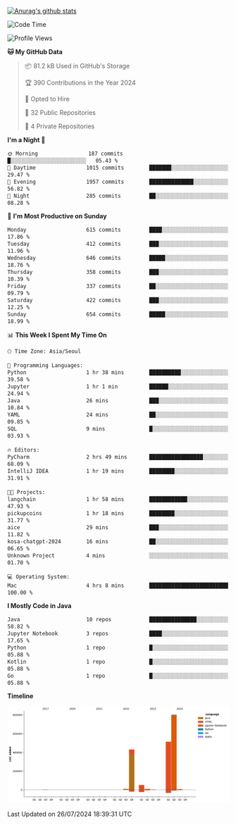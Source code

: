 [![Anurag's github stats](https://github-readme-stats.vercel.app/api?username=hajubal)](https://github.com/anuraghazra/github-readme-stats)

<!--START_SECTION:waka-->
![Code Time](http://img.shields.io/badge/Code%20Time-85%20hrs%2037%20mins-blue)

![Profile Views](http://img.shields.io/badge/Profile%20Views-0-blue)

**🐱 My GitHub Data** 

> 📦 81.2 kB Used in GitHub's Storage 
 > 
> 🏆 390 Contributions in the Year 2024
 > 
> 💼 Opted to Hire
 > 
> 📜 32 Public Repositories 
 > 
> 🔑 4 Private Repositories 
 > 
**I'm a Night 🦉** 

```text
🌞 Morning                187 commits         █░░░░░░░░░░░░░░░░░░░░░░░░   05.43 % 
🌆 Daytime                1015 commits        ███████░░░░░░░░░░░░░░░░░░   29.47 % 
🌃 Evening                1957 commits        ██████████████░░░░░░░░░░░   56.82 % 
🌙 Night                  285 commits         ██░░░░░░░░░░░░░░░░░░░░░░░   08.28 % 
```
📅 **I'm Most Productive on Sunday** 

```text
Monday                   615 commits         ████░░░░░░░░░░░░░░░░░░░░░   17.86 % 
Tuesday                  412 commits         ███░░░░░░░░░░░░░░░░░░░░░░   11.96 % 
Wednesday                646 commits         █████░░░░░░░░░░░░░░░░░░░░   18.76 % 
Thursday                 358 commits         ███░░░░░░░░░░░░░░░░░░░░░░   10.39 % 
Friday                   337 commits         ██░░░░░░░░░░░░░░░░░░░░░░░   09.79 % 
Saturday                 422 commits         ███░░░░░░░░░░░░░░░░░░░░░░   12.25 % 
Sunday                   654 commits         █████░░░░░░░░░░░░░░░░░░░░   18.99 % 
```


📊 **This Week I Spent My Time On** 

```text
🕑︎ Time Zone: Asia/Seoul

💬 Programming Languages: 
Python                   1 hr 38 mins        ██████████░░░░░░░░░░░░░░░   39.58 % 
Jupyter                  1 hr 1 min          ██████░░░░░░░░░░░░░░░░░░░   24.94 % 
Java                     26 mins             ███░░░░░░░░░░░░░░░░░░░░░░   10.84 % 
YAML                     24 mins             ██░░░░░░░░░░░░░░░░░░░░░░░   09.85 % 
SQL                      9 mins              █░░░░░░░░░░░░░░░░░░░░░░░░   03.93 % 

🔥 Editors: 
PyCharm                  2 hrs 49 mins       █████████████████░░░░░░░░   68.09 % 
IntelliJ IDEA            1 hr 19 mins        ████████░░░░░░░░░░░░░░░░░   31.91 % 

🐱‍💻 Projects: 
langchain                1 hr 58 mins        ████████████░░░░░░░░░░░░░   47.93 % 
pickupcoins              1 hr 18 mins        ████████░░░░░░░░░░░░░░░░░   31.77 % 
aice                     29 mins             ███░░░░░░░░░░░░░░░░░░░░░░   11.82 % 
kosa-chatgpt-2024        16 mins             ██░░░░░░░░░░░░░░░░░░░░░░░   06.65 % 
Unknown Project          4 mins              ░░░░░░░░░░░░░░░░░░░░░░░░░   01.70 % 

💻 Operating System: 
Mac                      4 hrs 8 mins        █████████████████████████   100.00 % 
```

**I Mostly Code in Java** 

```text
Java                     10 repos            ███████████████░░░░░░░░░░   58.82 % 
Jupyter Notebook         3 repos             ████░░░░░░░░░░░░░░░░░░░░░   17.65 % 
Python                   1 repo              █░░░░░░░░░░░░░░░░░░░░░░░░   05.88 % 
Kotlin                   1 repo              █░░░░░░░░░░░░░░░░░░░░░░░░   05.88 % 
Go                       1 repo              █░░░░░░░░░░░░░░░░░░░░░░░░   05.88 % 
```



**Timeline**

![Lines of Code chart](https://raw.githubusercontent.com/hajubal/hajubal/main/assets/bar_graph.png)


 Last Updated on 26/07/2024 18:39:31 UTC
<!--END_SECTION:waka-->